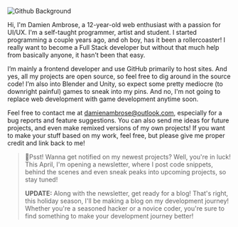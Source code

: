 
![Github Background](https://user-images.githubusercontent.com/89913900/134547235-d4c7c144-0656-4468-8fad-8e9361e6a180.png)
<p>Hi, I'm Damien Ambrose, a 12-year-old web enthusiast with a passion for UI/UX. I'm a self-taught programmer, artist and student. I started programming a couple years ago, and oh boy, has it been a rollercoaster! I really want to become a Full Stack developer but without that much help from basically anyone, it hasn’t been that easy. 

 I’m mainly a frontend developer and use GitHub primarily to host sites. And yes, all my projects are open source, so feel free to dig around in the source code! I’m also into Blender and Unity, so expect some pretty mediocre (to downright painful) games to sneak into my pins. And no, I'm not going to replace web development with game development anytime soon.


 Feel free to contact me at <a href="#">damienambrose@outlook.com</a>, especially for a bug reports and feature suggestions. You can also send me ideas for future projects, and even make remixed versions of my own projects! If you want to make your stuff based on my work, feel free, but please give me proper credit and link back to me!

<p>


 <blockquote> 

🚨Psst! Wanna get notified on my newest projects? Well, you're in luck! This April, I'm opening a newsletter, where I post code snippets, behind the scenes and even sneak peaks into upcoming projects, so stay tuned!


  <b>UPDATE:</b> Along with the newsletter, get ready for a blog! That's right, this holiday season, I'll be making a blog on my development journey! Whether you're a seasoned hacker or a novice coder, you're sure to find something to make your development journey better!
 </blockquote>
